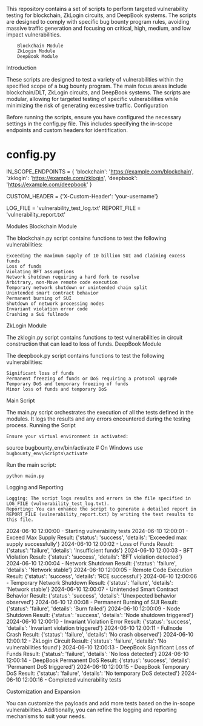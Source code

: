 This repository contains a set of scripts to perform targeted vulnerability testing for blockchain, ZkLogin circuits, and DeepBook systems. The scripts are designed to comply with specific bug bounty program rules, avoiding massive traffic generation and focusing on critical, high, medium, and low impact vulnerabilities.

        Blockchain Module
        ZkLogin Module
        DeepBook Module
    
Introduction

These scripts are designed to test a variety of vulnerabilities within the specified scope of a bug bounty program. The main focus areas include blockchain/DLT, ZkLogin circuits, and DeepBook systems. The scripts are modular, allowing for targeted testing of specific vulnerabilities while minimizing the risk of generating excessive traffic.
Configuration

Before running the scripts, ensure you have configured the necessary settings in the config.py file. This includes specifying the in-scope endpoints and custom headers for identification.



# config.py
IN_SCOPE_ENDPOINTS = {
    'blockchain': 'https://example.com/blockchain',
    'zklogin': 'https://example.com/zklogin',
    'deepbook': 'https://example.com/deepbook'
}

CUSTOM_HEADER = {'X-Custom-Header': 'your-username'}

LOG_FILE = 'vulnerability_test_log.txt'
REPORT_FILE = 'vulnerability_report.txt'

Modules
Blockchain Module

The blockchain.py script contains functions to test the following vulnerabilities:

    Exceeding the maximum supply of 10 billion SUI and claiming excess funds
    Loss of funds
    Violating BFT assumptions
    Network shutdown requiring a hard fork to resolve
    Arbitrary, non-Move remote code execution
    Temporary network shutdown or unintended chain split
    Unintended smart contract behavior
    Permanent burning of SUI
    Shutdown of network processing nodes
    Invariant violation error code
    Crashing a Sui fullnode

ZkLogin Module

The zklogin.py script contains functions to test vulnerabilities in circuit construction that can lead to loss of funds.
DeepBook Module

The deepbook.py script contains functions to test the following vulnerabilities:

    Significant loss of funds
    Permanent freezing of funds or DoS requiring a protocol upgrade
    Temporary DoS and temporary freezing of funds
    Minor loss of funds and temporary DoS

Main Script

The main.py script orchestrates the execution of all the tests defined in the modules. It logs the results and any errors encountered during the testing process.
Running the Script

    Ensure your virtual environment is activated:



source bugbounty_env/bin/activate  # On Windows use `bugbounty_env\Scripts\activate`

Run the main script:



    python main.py

Logging and Reporting

    Logging: The script logs results and errors in the file specified in LOG_FILE (vulnerability_test_log.txt).
    Reporting: You can enhance the script to generate a detailed report in REPORT_FILE (vulnerability_report.txt) by writing the test results to this file.


2024-06-10 12:00:00 - Starting vulnerability tests
2024-06-10 12:00:01 - Exceed Max Supply Result: {'status': 'success', 'details': 'Exceeded max supply successfully'}
2024-06-10 12:00:02 - Loss of Funds Result: {'status': 'failure', 'details': 'Insufficient funds'}
2024-06-10 12:00:03 - BFT Violation Result: {'status': 'success', 'details': 'BFT violation detected'}
2024-06-10 12:00:04 - Network Shutdown Result: {'status': 'failure', 'details': 'Network stable'}
2024-06-10 12:00:05 - Remote Code Execution Result: {'status': 'success', 'details': 'RCE successful'}
2024-06-10 12:00:06 - Temporary Network Shutdown Result: {'status': 'failure', 'details': 'Network stable'}
2024-06-10 12:00:07 - Unintended Smart Contract Behavior Result: {'status': 'success', 'details': 'Unexpected behavior observed'}
2024-06-10 12:00:08 - Permanent Burning of SUI Result: {'status': 'failure', 'details': 'Burn failed'}
2024-06-10 12:00:09 - Node Shutdown Result: {'status': 'success', 'details': 'Node shutdown triggered'}
2024-06-10 12:00:10 - Invariant Violation Error Result: {'status': 'success', 'details': 'Invariant violation triggered'}
2024-06-10 12:00:11 - Fullnode Crash Result: {'status': 'failure', 'details': 'No crash observed'}
2024-06-10 12:00:12 - ZkLogin Circuit Result: {'status': 'failure', 'details': 'No vulnerabilities found'}
2024-06-10 12:00:13 - DeepBook Significant Loss of Funds Result: {'status': 'failure', 'details': 'No loss detected'}
2024-06-10 12:00:14 - DeepBook Permanent DoS Result: {'status': 'success', 'details': 'Permanent DoS triggered'}
2024-06-10 12:00:15 - DeepBook Temporary DoS Result: {'status': 'failure', 'details': 'No temporary DoS detected'}
2024-06-10 12:00:16 - Completed vulnerability tests


Customization and Expansion

You can customize the payloads and add more tests based on the in-scope vulnerabilities. Additionally, you can refine the logging and reporting mechanisms to suit your needs.
   
